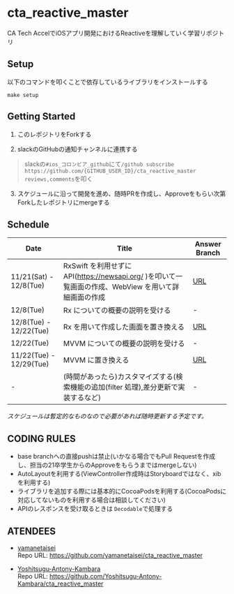 # cta_reactive_master

CA Tech AccelでiOSアプリ開発におけるReactiveを理解していく学習リポジトリ

## Setup

以下のコマンドを叩くことで依存しているライブラリをインストールする

```
make setup
```

## Getting Started

1. このレポジトリをForkする

2. slackのGitHubの通知チャンネルに連携する

> slackの`#ios_コロンビア_github`にて`/github subscribe https://github.com/{GITHUB_USER_ID}/cta_reactive_master reviews,comments`を叩く

3. スケジュールに沿って開発を進め、随時PRを作成し、Approveをもらい次第Forkしたレポジトリにmergeする

## Schedule
| Date                    | Title                                                                                                 | Answer Branch           | 
| ----------------------- | ----------------------------------------------------------------------------------------------------- | ----------------------- | 
| 11/21(Sat) - 12/8(Tue)  | RxSwift を利用せずに API(https://newsapi.org/ )を叩いて一覧画面の作成、WebView を用いて詳細画面の作成             | [URL](https://github.com/CA21engineer/cta_reactive_master_answer)
| 12/8(Tue)               | Rx についての概要の説明を受ける                                                                             | -
| 12/8(Tue) - 12/22(Tue)  | Rx を用いて作成した画面を置き換える                                                                          | [URL](https://github.com/CA21engineer/cta_reactive_master_answer/tree/use-rxswift)
| 12/22(Tue)              | MVVM についての概要の説明を受ける                                                                           | -
| 11/22(Tue) - 12/29(Tue) | MVVM に置き換える                                                                                        |[URL](https://github.com/CA21engineer/cta_reactive_master_answer/tree/mvvm)
| -                       | (時間があったら)カスタマイズする(検索機能の追加(filter 処理),差分更新で実装するなど)                                 | -

*スケジュールは暫定的なものなので必要があれば随時更新する予定です。*

## CODING RULES

- base branchへの直接pushは禁止(いかなる場合でもPull Requestを作成し、担当の21卒学生からのApproveをもらうまではmergeしない)
- AutoLayoutを利用する(ViewController作成時はStoryboardではなく、xibを利用する)
- ライブラリを追加する際には基本的にCocoaPodsを利用する(CocoaPodsに対応してないものを利用する場合は相談してください)
- APIのレスポンスを受け取るときは `Decodable`で処理する

## ATENDEES

- [yamanetaisei](https://github.com/yamanetaisei)  
Repo URL: https://github.com/yamanetaisei/cta_reactive_master

- [Yoshitsugu-Antony-Kambara](https://github.com/Yoshitsugu-Antony-Kambara)  
Repo URL: https://github.com/Yoshitsugu-Antony-Kambara/cta_reactive_master
